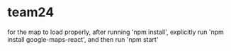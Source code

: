 # team24

for the map to load properly, after running 'npm install', explicitly run 'npm install google-maps-react', and then run 'npm start'